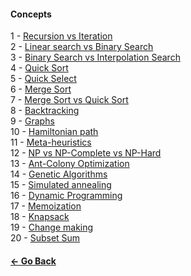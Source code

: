 #### Concepts

1 - [Recursion vs Iteration](https://stackoverflow.com/questions/15688019/recursion-versus-iteration?utm_medium=organic&utm_source=google_rich_qa&utm_campaign=google_rich_qa)  
2 - [Linear search vs Binary Search](https://stackoverflow.com/questions/700241/what-is-the-difference-between-linear-search-and-binary-search)  
3 - [Binary Search vs Interpolation Search](https://softwareengineering.stackexchange.com/questions/119703/interpolation-search-vs-binary-search?utm_medium=organic&utm_source=google_rich_qa&utm_campaign=google_rich_qa)  
4 - [Quick Sort](https://en.wikipedia.org/wiki/Quicksort)  
5 - [Quick Select](https://stackoverflow.com/questions/10846482/quickselect-algorithm-understanding?utm_medium=organic&utm_source=google_rich_qa&utm_campaign=google_rich_qa)  
6 - [Merge Sort](https://en.wikipedia.org/wiki/Merge_sort)  
7 - [Merge Sort vs Quick Sort](https://stackoverflow.com/questions/70402/why-is-quicksort-better-than-mergesort)  
8 - [Backtracking](https://en.wikipedia.org/wiki/Backtracking)  
9 - [Graphs](https://en.wikibooks.org/wiki/A-level_Computing/AQA/Paper_1/Fundamentals_of_data_structures/Graphs)  
10 - [Hamiltonian path](https://en.wikipedia.org/wiki/Hamiltonian_path)  
11 - [Meta-heuristics](https://en.wikipedia.org/wiki/Metaheuristic)  
12 - [NP vs NP-Complete vs NP-Hard](https://stackoverflow.com/questions/1857244/what-are-the-differences-between-np-np-complete-and-np-hard?utm_medium=organic&utm_source=google_rich_qa&utm_campaign=google_rich_qa)  
13 - [Ant-Colony Optimization](https://en.wikipedia.org/wiki/Ant_colony_optimization_algorithms)  
14 - [Genetic Algorithms](https://en.wikipedia.org/wiki/Genetic_algorithm)  
15 - [Simulated annealing](https://en.wikipedia.org/wiki/Simulated_annealing)  
16 - [Dynamic Programming](https://en.wikipedia.org/wiki/Dynamic_programming)  
17 - [Memoization](https://en.wikipedia.org/wiki/Memoization)  
18 - [Knapsack](https://en.wikipedia.org/wiki/Knapsack_problem)  
19 - [Change making](https://en.wikipedia.org/wiki/Change-making_problem)  
20 - [Subset Sum](https://en.wikipedia.org/wiki/Subset_sum_problem)  


#### [<- Go Back](https://github.com/VSPPedro/hciimps#hciimpshow-can-i-improve-my-programming-skills)
